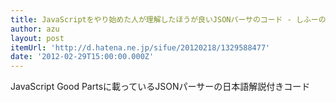 ```yaml
---
title: JavaScriptをやり始めた人が理解したほうが良いJSONパーサのコード - しふーのブログ
author: azu
layout: post
itemUrl: 'http://d.hatena.ne.jp/sifue/20120218/1329588477'
date: '2012-02-29T15:00:00.000Z'
---
```

JavaScript Good Partsに載っているJSONパーサーの日本語解説付きコード
